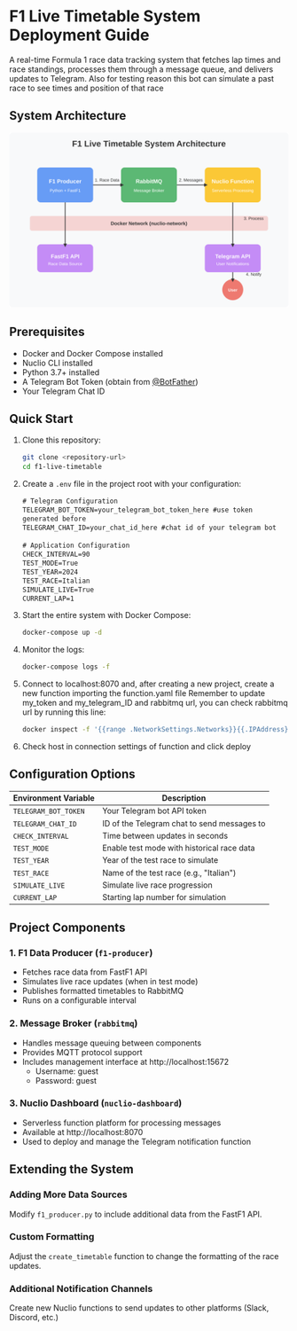 # F1 Live Timetable System Deployment Guide

A real-time Formula 1 race data tracking system that fetches lap times and race standings, processes them through a message queue, and delivers updates to Telegram.
Also for testing reason this bot can simulate a past race to see times and position of that race


## System Architecture

![architecture](./media/Architecture.svg)

## Prerequisites

- Docker and Docker Compose installed
- Nuclio CLI installed
- Python 3.7+ installed
- A Telegram Bot Token (obtain from [@BotFather](https://t.me/botfather))
- Your Telegram Chat ID


## Quick Start

1. Clone this repository:
   ```bash
   git clone <repository-url>
   cd f1-live-timetable
   ```

2. Create a `.env` file in the project root with your configuration:
   ```
   # Telegram Configuration
   TELEGRAM_BOT_TOKEN=your_telegram_bot_token_here #use token generated before
   TELEGRAM_CHAT_ID=your_chat_id_here #chat id of your telegram bot

   # Application Configuration
   CHECK_INTERVAL=90
   TEST_MODE=True
   TEST_YEAR=2024
   TEST_RACE=Italian
   SIMULATE_LIVE=True
   CURRENT_LAP=1
   ```

3. Start the entire system with Docker Compose:
   ```bash
   docker-compose up -d
   ```

4. Monitor the logs:
   ```bash
   docker-compose logs -f
   ```

5. Connect to localhost:8070 and, after creating a new project, create a new function importing the function.yaml file 
Remember to update my_token and my_telegram_ID and rabbitmq url, you can check rabbitmq url by running this line:
   ```bash
   docker inspect -f '{{range .NetworkSettings.Networks}}{{.IPAddress}}{{end}}' f1livebot1-rabbitmq-1
   ```
6. Check host in connection settings of function and click deploy

## Configuration Options

| Environment Variable | Description |
| --- | --- |
| `TELEGRAM_BOT_TOKEN` | Your Telegram bot API token |
| `TELEGRAM_CHAT_ID` | ID of the Telegram chat to send messages to |
| `CHECK_INTERVAL` | Time between updates in seconds |
| `TEST_MODE` | Enable test mode with historical race data |
| `TEST_YEAR` | Year of the test race to simulate |
| `TEST_RACE` | Name of the test race (e.g., "Italian") |
| `SIMULATE_LIVE` | Simulate live race progression |
| `CURRENT_LAP` | Starting lap number for simulation |

## Project Components

### 1. F1 Data Producer (`f1-producer`)
- Fetches race data from FastF1 API
- Simulates live race updates (when in test mode)
- Publishes formatted timetables to RabbitMQ
- Runs on a configurable interval

### 2. Message Broker (`rabbitmq`)
- Handles message queuing between components
- Provides MQTT protocol support
- Includes management interface at http://localhost:15672
  - Username: guest
  - Password: guest

### 3. Nuclio Dashboard (`nuclio-dashboard`)
- Serverless function platform for processing messages
- Available at http://localhost:8070
- Used to deploy and manage the Telegram notification function

## Extending the System

### Adding More Data Sources
Modify `f1_producer.py` to include additional data from the FastF1 API.

### Custom Formatting
Adjust the `create_timetable` function to change the formatting of the race updates.

### Additional Notification Channels
Create new Nuclio functions to send updates to other platforms (Slack, Discord, etc.)
